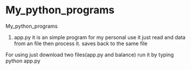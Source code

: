 # My_python_programs
My_python_programs

1. app.py it is an simple program for my personal use it just read and data from an file  then process it. saves back to the same file 

For using just download two files(app.py and balance) run it by typing python  app.py
